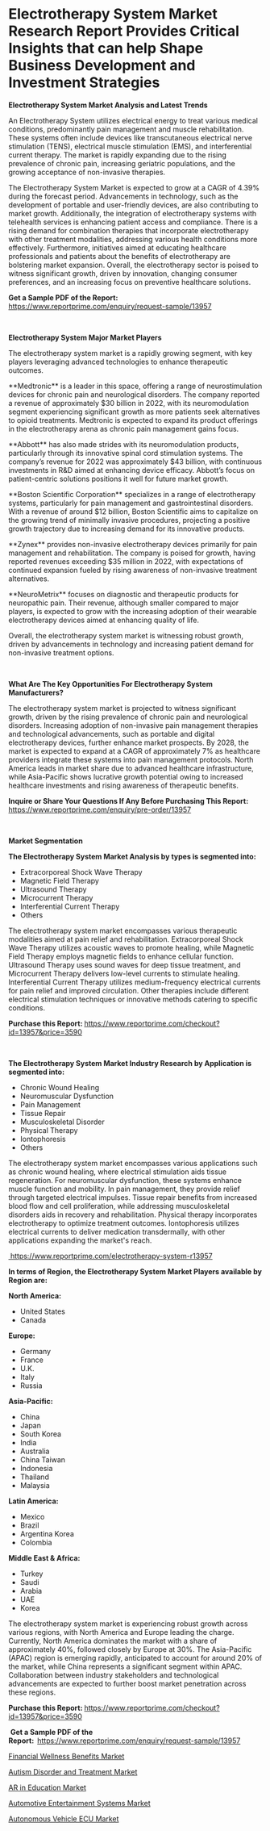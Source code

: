 <p><h1>Electrotherapy System Market Research Report Provides Critical Insights that can help Shape Business Development and Investment Strategies</h1></p><p><strong>Electrotherapy System Market Analysis and Latest Trends</strong></p>
<p><p>An Electrotherapy System utilizes electrical energy to treat various medical conditions, predominantly pain management and muscle rehabilitation. These systems often include devices like transcutaneous electrical nerve stimulation (TENS), electrical muscle stimulation (EMS), and interferential current therapy. The market is rapidly expanding due to the rising prevalence of chronic pain, increasing geriatric populations, and the growing acceptance of non-invasive therapies.</p><p>The Electrotherapy System Market is expected to grow at a CAGR of 4.39% during the forecast period. Advancements in technology, such as the development of portable and user-friendly devices, are also contributing to market growth. Additionally, the integration of electrotherapy systems with telehealth services is enhancing patient access and compliance. There is a rising demand for combination therapies that incorporate electrotherapy with other treatment modalities, addressing various health conditions more effectively. Furthermore, initiatives aimed at educating healthcare professionals and patients about the benefits of electrotherapy are bolstering market expansion. Overall, the electrotherapy sector is poised to witness significant growth, driven by innovation, changing consumer preferences, and an increasing focus on preventive healthcare solutions.</p></p>
<p><strong>Get a Sample PDF of the Report:&nbsp;</strong> <a href="https://www.reportprime.com/enquiry/request-sample/13957?utm_campaign=2195&utm_medium=2&utm_source=Github&utm_content=ia&utm_term=20032025&utm_id=electrotherapy-system">https://www.reportprime.com/enquiry/request-sample/13957</a></p>
<p>&nbsp;</p>
<p><strong>Electrotherapy System Major Market Players</strong></p>
<p><p>The electrotherapy system market is a rapidly growing segment, with key players leveraging advanced technologies to enhance therapeutic outcomes. </p><p>**Medtronic** is a leader in this space, offering a range of neurostimulation devices for chronic pain and neurological disorders. The company reported a revenue of approximately $30 billion in 2022, with its neuromodulation segment experiencing significant growth as more patients seek alternatives to opioid treatments. Medtronic is expected to expand its product offerings in the electrotherapy arena as chronic pain management gains focus.</p><p>**Abbott** has also made strides with its neuromodulation products, particularly through its innovative spinal cord stimulation systems. The company’s revenue for 2022 was approximately $43 billion, with continuous investments in R&D aimed at enhancing device efficacy. Abbott’s focus on patient-centric solutions positions it well for future market growth.</p><p>**Boston Scientific Corporation** specializes in a range of electrotherapy systems, particularly for pain management and gastrointestinal disorders. With a revenue of around $12 billion, Boston Scientific aims to capitalize on the growing trend of minimally invasive procedures, projecting a positive growth trajectory due to increasing demand for its innovative products.</p><p>**Zynex** provides non-invasive electrotherapy devices primarily for pain management and rehabilitation. The company is poised for growth, having reported revenues exceeding $35 million in 2022, with expectations of continued expansion fueled by rising awareness of non-invasive treatment alternatives.</p><p>**NeuroMetrix** focuses on diagnostic and therapeutic products for neuropathic pain. Their revenue, although smaller compared to major players, is expected to grow with the increasing adoption of their wearable electrotherapy devices aimed at enhancing quality of life.</p><p>Overall, the electrotherapy system market is witnessing robust growth, driven by advancements in technology and increasing patient demand for non-invasive treatment options.</p></p>
<p>&nbsp;</p>
<p><strong>What Are The Key Opportunities For Electrotherapy System Manufacturers?</strong></p>
<p><p>The electrotherapy system market is projected to witness significant growth, driven by the rising prevalence of chronic pain and neurological disorders. Increasing adoption of non-invasive pain management therapies and technological advancements, such as portable and digital electrotherapy devices, further enhance market prospects. By 2028, the market is expected to expand at a CAGR of approximately 7% as healthcare providers integrate these systems into pain management protocols. North America leads in market share due to advanced healthcare infrastructure, while Asia-Pacific shows lucrative growth potential owing to increased healthcare investments and rising awareness of therapeutic benefits.</p></p>
<p><strong>Inquire or Share Your Questions If Any Before Purchasing This Report:</strong> <a href="https://www.reportprime.com/enquiry/pre-order/13957?utm_campaign=2195&utm_medium=2&utm_source=Github&utm_content=ia&utm_term=20032025&utm_id=electrotherapy-system">https://www.reportprime.com/enquiry/pre-order/13957</a></p>
<p>&nbsp;</p>
<p><strong>Market Segmentation</strong></p>
<p><strong>The Electrotherapy System Market Analysis by types is segmented into:</strong></p>
<p><ul><li>Extracorporeal Shock Wave Therapy</li><li>Magnetic Field Therapy</li><li>Ultrasound Therapy</li><li>Microcurrent Therapy</li><li>Interferential Current Therapy</li><li>Others</li></ul></p>
<p><p>The electrotherapy system market encompasses various therapeutic modalities aimed at pain relief and rehabilitation. Extracorporeal Shock Wave Therapy utilizes acoustic waves to promote healing, while Magnetic Field Therapy employs magnetic fields to enhance cellular function. Ultrasound Therapy uses sound waves for deep tissue treatment, and Microcurrent Therapy delivers low-level currents to stimulate healing. Interferential Current Therapy utilizes medium-frequency electrical currents for pain relief and improved circulation. Other therapies include different electrical stimulation techniques or innovative methods catering to specific conditions.</p></p>
<p><strong>Purchase this Report:&nbsp;</strong><a href="https://www.reportprime.com/checkout?id=13957&price=3590&utm_campaign=2195&utm_medium=2&utm_source=Github&utm_content=ia&utm_term=20032025&utm_id=electrotherapy-system">https://www.reportprime.com/checkout?id=13957&price=3590</a></p>
<p>&nbsp;</p>
<p><strong>The Electrotherapy System Market Industry Research by Application is segmented into:</strong></p>
<p><ul><li>Chronic Wound Healing</li><li>Neuromuscular Dysfunction</li><li>Pain Management</li><li>Tissue Repair</li><li>Musculoskeletal Disorder</li><li>Physical Therapy</li><li>Iontophoresis</li><li>Others</li></ul></p>
<p><p>The electrotherapy system market encompasses various applications such as chronic wound healing, where electrical stimulation aids tissue regeneration. For neuromuscular dysfunction, these systems enhance muscle function and mobility. In pain management, they provide relief through targeted electrical impulses. Tissue repair benefits from increased blood flow and cell proliferation, while addressing musculoskeletal disorders aids in recovery and rehabilitation. Physical therapy incorporates electrotherapy to optimize treatment outcomes. Iontophoresis utilizes electrical currents to deliver medication transdermally, with other applications expanding the market's reach.</p></p>
<p><a href="https://www.reportprime.com/electrotherapy-system-r13957?utm_campaign=2195&utm_medium=2&utm_source=Github&utm_content=ia&utm_term=20032025&utm_id=electrotherapy-system">&nbsp;https://www.reportprime.com/electrotherapy-system-r13957</a></p>
<p><strong>In terms of Region, the Electrotherapy System Market Players available by Region are:</strong></p>
<p>
    <p> <strong> North America: </strong>
        <ul>
            <li>United States</li>
            <li>Canada</li>
        </ul>
        </p> 
    <p> <strong> Europe: </strong>
        <ul>
            <li>Germany</li>
            <li>France</li>
            <li>U.K.</li>
            <li>Italy</li>
            <li>Russia</li>
        </ul>
        </p> 
    <p> <strong> Asia-Pacific: </strong>
        <ul>
            <li>China</li>
            <li>Japan</li>
            <li>South Korea</li>
            <li>India</li>
            <li>Australia</li>
            <li>China Taiwan</li>
            <li>Indonesia</li>
            <li>Thailand</li>
            <li>Malaysia</li>
        </ul>
        </p> 
    <p> <strong> Latin America: </strong>
        <ul>
            <li>Mexico</li>
            <li>Brazil</li>
            <li>Argentina Korea</li>
            <li>Colombia</li>
        </ul>
        </p> 
    <p> <strong> Middle East & Africa: </strong>
        <ul>
            <li>Turkey</li>
            <li>Saudi</li>
            <li>Arabia</li>
            <li>UAE</li>
            <li>Korea</li>
        </ul>
    </p>
    </p>
<p><p>The electrotherapy system market is experiencing robust growth across various regions, with North America and Europe leading the charge. Currently, North America dominates the market with a share of approximately 40%, followed closely by Europe at 30%. The Asia-Pacific (APAC) region is emerging rapidly, anticipated to account for around 20% of the market, while China represents a significant segment within APAC. Collaboration between industry stakeholders and technological advancements are expected to further boost market penetration across these regions.</p></p>
<p><strong>Purchase this Report: </strong><a href="https://www.reportprime.com/checkout?id=13957&price=3590&utm_campaign=2195&utm_medium=2&utm_source=Github&utm_content=ia&utm_term=20032025&utm_id=electrotherapy-system">https://www.reportprime.com/checkout?id=13957&price=3590</a></p>
<p>&nbsp;<strong>Get a Sample PDF of the Report:&nbsp;&nbsp;</strong><a href="https://www.reportprime.com/enquiry/request-sample/13957?utm_campaign=2195&utm_medium=2&utm_source=Github&utm_content=ia&utm_term=20032025&utm_id=electrotherapy-system">https://www.reportprime.com/enquiry/request-sample/13957</a></p>
<p><strong></strong></p>
<p><p><a href="https://github.com/agemakisel4b/Market-Research-Report-List-1/blob/main/financial-wellness-benefits-market.md?utm_campaign=2195&utm_medium=2&utm_source=Github&utm_content=ia&utm_term=20032025&utm_id=electrotherapy-system">Financial Wellness Benefits Market</a></p><p><a href="https://github.com/bawksmaedamu/Market-Research-Report-List-1/blob/main/autism-disorder-and-treatment-market.md?utm_campaign=2195&utm_medium=2&utm_source=Github&utm_content=ia&utm_term=20032025&utm_id=electrotherapy-system">Autism Disorder and Treatment Market</a></p><p><a href="https://github.com/marfosamiko7/Market-Research-Report-List-1/blob/main/ar-in-education-market.md?utm_campaign=2195&utm_medium=2&utm_source=Github&utm_content=ia&utm_term=20032025&utm_id=electrotherapy-system">AR in Education Market</a></p><p><a href="https://github.com/grimssummouc/Market-Research-Report-List-1/blob/main/automotive-entertainment-systems-market.md?utm_campaign=2195&utm_medium=2&utm_source=Github&utm_content=ia&utm_term=20032025&utm_id=electrotherapy-system">Automotive Entertainment Systems Market</a></p><p><a href="https://github.com/piskofraisel/Market-Research-Report-List-1/blob/main/autonomous-vehicle-ecu-market.md?utm_campaign=2195&utm_medium=2&utm_source=Github&utm_content=ia&utm_term=20032025&utm_id=electrotherapy-system">Autonomous Vehicle ECU Market</a></p></p>